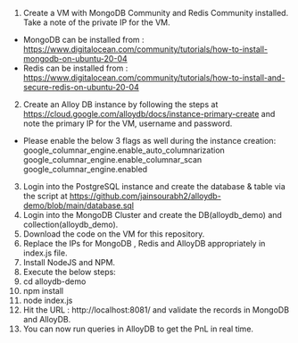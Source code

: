 1. Create a VM with MongoDB Community and Redis Community installed. Take a note of the private IP for the VM.<br> 
- MongoDB can be installed from : https://www.digitalocean.com/community/tutorials/how-to-install-mongodb-on-ubuntu-20-04 
- Redis can be installed from : https://www.digitalocean.com/community/tutorials/how-to-install-and-secure-redis-on-ubuntu-20-04
2. Create an Alloy DB instance by following the steps at https://cloud.google.com/alloydb/docs/instance-primary-create and note the primary IP for the VM, username and password.<br>
- Please enable the below 3 flags as well during the instance creation:<br> 
google_columnar_engine.enable_auto_columnarization<br> 
google_columnar_engine.enable_columnar_scan<br> 
google_columnar_engine.enabled<br> 
3. Login into the PostgreSQL instance and create the database & table via the script at https://github.com/jainsourabh2/alloydb-demo/blob/main/database.sql<br>
4. Login into the MongoDB Cluster and create the DB(alloydb_demo) and collection(alloydb_demo).<br>
5. Download the code on the VM for this repository.<br>
6. Replace the IPs for MongoDB , Redis and AlloyDB appropriately in index.js file.<br>
7. Install NodeJS and NPM.<br>
8. Execute the below steps:<br>
9. cd alloydb-demo<br>
10. npm install<br>
11. node index.js<br>
12. Hit the URL : http://localhost:8081/ and validate the records in MongoDB and AlloyDB.<br>
13. You can now run queries in AlloyDB to get the PnL in real time.<br>
